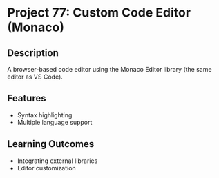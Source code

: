 # Project 77: Custom Code Editor (Monaco)

## Description
A browser-based code editor using the Monaco Editor library (the same editor as VS Code).

## Features
- Syntax highlighting
- Multiple language support

## Learning Outcomes
- Integrating external libraries
- Editor customization
